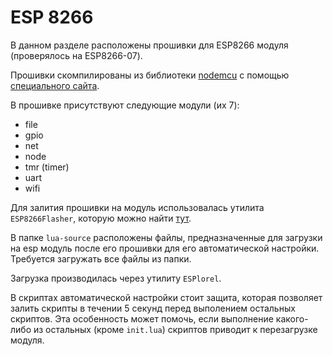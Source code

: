 # ESP 8266

В данном разделе расположены прошивки для ESP8266 модуля (проверялось на ESP8266-07).

Прошивки скомпилированы из библиотеки [nodemcu](https://github.com/nodemcu/nodemcu-firmware) с помощью [специального сайта](https://nodemcu-build.com/).

В прошивке присутствуют следующие модули (их 7):

* file
* gpio
* net
* node
* tmr (timer)
* uart
* wifi

Для залития прошивки на модуль использовалась утилита `ESP8266Flasher`, которую можно найти [тут](https://github.com/nodemcu/nodemcu-flasher).

В папке `lua-source` расположены файлы, предназначенные для загрузки на esp модуль после его прошивки для его автоматической настройки. Требуется загружать все файлы из папки.

Загрузка производилась через утилиту `ESPlorel`.

В скриптах автоматической настройки стоит защита, которая позволяет залить скрипты в течении 5 секунд перед выполением остальных скриптов. Эта особенность может помочь, если выполнение какого-либо из остальных (кроме `init.lua`) скриптов приводит к перезагрузке модуля.